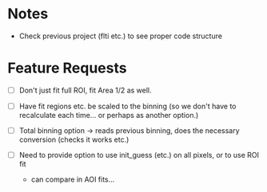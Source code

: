 Notes
=====

- Check previous project (flti etc.) to see proper code structure



Feature Requests
================

- [ ] Don't just fit full ROI, fit Area 1/2 as well. 
- [ ] Have fit regions etc. be scaled to the binning (so we don't have to recalculate each time... or perhaps as another option.)
- [ ] Total binning option -> reads previous binning, does the necessary conversion (checks it works etc.)


- [ ] Need to provide option to use init_guess (etc.) on all pixels, or to use ROI fit
	- can compare in AOI fits...